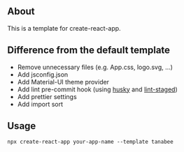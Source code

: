 ## About

This is a template for create-react-app.

## Difference from the default template

- Remove unnecessary files (e.g. App.css, logo.svg, ...)
- Add jsconfig.json
- Add Material-UI theme provider
- Add lint pre-commit hook (using [husky](https://www.npmjs.com/package/husky) and [lint-staged](https://www.npmjs.com/package/lint-staged))
- Add prettier settings
- Add import sort

## Usage

```
npx create-react-app your-app-name --template tanabee
```
